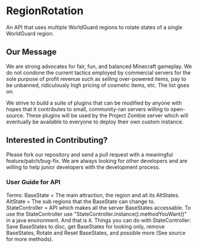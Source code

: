 # RegionRotation
An API that uses multiple WorldGuard regions to rotate states of a single WorldGuard region.

## Our Message
We are strong advocates for fair, fun, and balanced Minecraft gameplay. We do not condone the current tactics employed by
commercial servers for the sole purpose of profit revenue such as selling over-powered items, pay to be 
unbanned, ridiculously high pricing of cosmetic items, etc. The list goes on.

We strive to build a suite of plugins that can be modified by anyone with hopes that it contributes to 
small, community-ran servers willing to open-source. These plugins will be used by the Project Zombie server 
which will eventually be available to everyone to deploy their own custom instance.

## Interested in Contributing?
Please fork our repository and send a pull request with a meaningful feature/patch/bug-fix. We are always looking for other developers and are willing to help junior developers with the development process.

### User Guide for API
Terms:
  BaseState = The main attraction, the region and all its AltStates. 
  AltState  = The sub regions that the BaseState can change to. 
  StateController = API which makes all the server BaseStates accessable. 
To use the StateController use "StateController.instance().methodYouWant()" in a java environment. And that is it.
Things you can do with StateController: Save BaseStates to disc, get BaseStates for looking only, remove BaseStates, Rotate and Reset BaseStates, and possible more (See source for more methods). 
